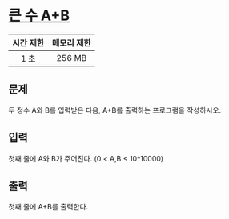 # [큰 수 A+B](https://www.acmicpc.net/problem/10757)

| 시간 제한 | 메모리 제한 |
| :-------: | :---------: |
| 1 초      | 256 MB      |

## 문제

두 정수 A와 B를 입력받은 다음, A+B를 출력하는 프로그램을 작성하시오.


## 입력

첫째 줄에 A와 B가 주어진다. (0 < A,B < 10^10000)


## 출력

첫째 줄에 A+B를 출력한다.

